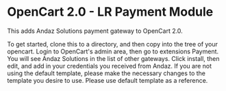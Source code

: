OpenCart 2.0 - LR Payment Module
================================

This adds Andaz Solutions payment gateway to OpenCart 2.0.

To get started, clone this to a directory, and then copy into the tree of your opencart.  Login to OpenCart's admin area, then go to extensions
Payment.  You will see Andaz Solutions in the list of other gateways.  Click install, then edit, and add in your credentials you received from Andaz.
If you are not using the default template, please make the necessary changes to the template you desire to use.  Please use default template as a 
reference.

